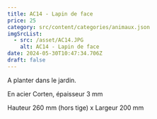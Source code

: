 ```yaml
---
title: AC14 - Lapin de face
price: 25
category: src/content/categories/animaux.json
imgSrcList:
  - src: /asset/AC14.JPG
    alt: AC14 - Lapin de face
date: 2024-05-30T10:47:34.706Z
draft: false
---
```


A planter dans le jardin. 

En acier Corten, épaisseur 3 mm

Hauteur 260 mm (hors tige) x Largeur 200 mm
